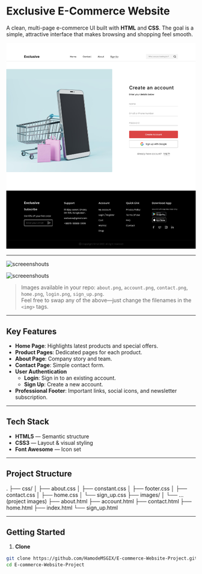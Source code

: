 # Exclusive E-Commerce Website

A clean, multi-page e-commerce UI built with **HTML** and **CSS**. The goal is a simple, attractive interface that makes browsing and shopping feel smooth.

![screeenshouts](screen_shouts/sign_up.png)

---
![screeenshouts](screen_shouts/home.png)

![screeenshouts](screen_shouts/about.png)

> Images available in your repo: `about.png`, `account.png`, `contact.png`, `home.png`, `login.png`, `sign_up.png`.  
> Feel free to swap any of the above—just change the filenames in the `<img>` tags.

---

## Key Features

- **Home Page**: Highlights latest products and special offers.
- **Product Pages**: Dedicated pages for each product.
- **About Page**: Company story and team.
- **Contact Page**: Simple contact form.
- **User Authentication**
  - **Login**: Sign in to an existing account.
  - **Sign Up**: Create a new account.
- **Professional Footer**: Important links, social icons, and newsletter subscription.

---

## Tech Stack

- **HTML5** — Semantic structure  
- **CSS3** — Layout & visual styling  
- **Font Awesome** — Icon set

---

## Project Structure
.
├── css/
│   ├── about.css
│   ├── constant.css
│   ├── footer.css
│   ├── contact.css
│   ├── home.css
│   └── sign_up.css
├── images/
│   └── ... (project images)
├── about.html
├── account.html
├── contact.html
├── home.html
├── index.html
└── sign_up.html


---

## Getting Started

1) **Clone**
```bash
git clone https://github.com/HamodeMSGIX/E-commerce-Website-Project.git
cd E-commerce-Website-Project




